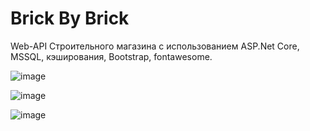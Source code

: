 # Brick By Brick
Web-API Строительного магазина с использованием  ASP.Net Core, MSSQL, кэширования, Bootstrap, fontawesome.

![image](https://github.com/ladn00/Brick-By-Brick/assets/124509186/568cdde5-0220-4ae4-9f55-fe2027e6ef55)

![image](https://github.com/ladn00/Brick-By-Brick/assets/124509186/799d5405-ebaf-477c-9386-b0ecb72080de)

![image](https://github.com/ladn00/Brick-By-Brick/assets/124509186/e0c2eed5-b963-4560-8b9f-0ecf9df48ec6)

